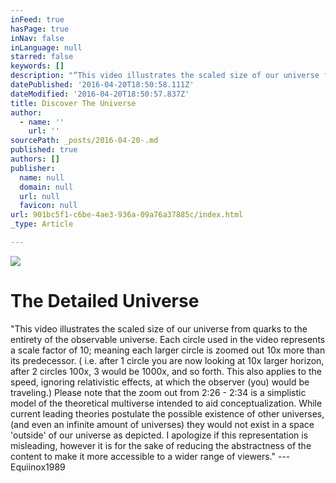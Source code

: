```yaml
---
inFeed: true
hasPage: true
inNav: false
inLanguage: null
starred: false
keywords: []
description: "“This video illustrates the scaled size of our universe from quarks to the entirety of the observable universe. Each circle used in the video represents a scale factor of 10; meaning each larger circle is zoomed out 10x more than its predecessor. ( i.e. after 1 circle you are now looking at 10x larger horizon, after 2 circles 100x, 3 would be 1000x, and so forth. This also applies to the speed, ignoring relativistic effects, at which the observer (you) would be traveling.) Please note that the zoom out from 2:26 - 2:34 is a simplistic model of the theoretical multiverse intended to aid conceptualization. While current leading theories postulate the possible existence of other universes, (and even an infinite amount of universes) they would not exist in a space 'outside' of our universe as depicted. I apologize if this representation is misleading, however it is for the sake of reducing the abstractness of the content to make it more accessible to a wider range of viewers.” — Equiinox1989"
datePublished: '2016-04-20T18:50:58.111Z'
dateModified: '2016-04-20T18:50:57.837Z'
title: Discover The Universe
author:
  - name: ''
    url: ''
sourcePath: _posts/2016-04-20-.md
published: true
authors: []
publisher:
  name: null
  domain: null
  url: null
  favicon: null
url: 901bc5f1-c6be-4ae3-936a-09a76a37885c/index.html
_type: Article

---
```

![](https://the-grid-user-content.s3-us-west-2.amazonaws.com/b2be4409-09e4-4564-ae20-92b77a1b1b90.jpg)

# The Detailed Universe

"This video illustrates the scaled size of our universe from quarks to the entirety of the observable universe. Each circle used in the video represents a scale factor of 10; meaning each larger circle is zoomed out 10x more than its predecessor. ( i.e. after 1 circle you are now looking at 10x larger horizon, after 2 circles 100x, 3 would be 1000x, and so forth. This also applies to the speed, ignoring relativistic effects, at which the observer (you) would be traveling.) Please note that the zoom out from 2:26 - 2:34 is a simplistic model of the theoretical multiverse intended to aid conceptualization. While current leading theories postulate the possible existence of other universes, (and even an infinite amount of universes) they would not exist in a space 'outside' of our universe as depicted. I apologize if this representation is misleading, however it is for the sake of reducing the abstractness of the content to make it more accessible to a wider range of viewers." --- Equiinox1989